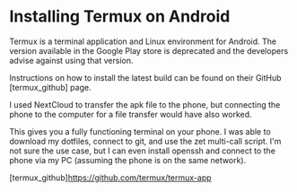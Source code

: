 # Installing Termux on Android

Termux is a terminal application and Linux environment for Android. The
version available in the Google Play store is deprecated and the
developers advise against using that version.

Instructions on how to install the latest build can be found on their
GitHub [termux_github] page.

I used NextCloud to transfer the apk file to the phone, but connecting
the phone to the computer for a file transfer would have also worked.

This gives you a fully functioning terminal on your phone. I was able to
download my dotfiles, connect to git, and use the zet multi-call script.
I'm not sure the use case, but I can even install openssh and connect to
the phone via my PC (assuming the phone is on the same network).

[termux_github]<https://github.com/termux/termux-app>
